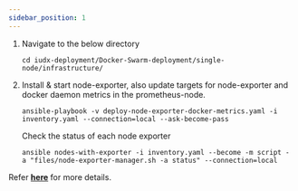 ```yaml
---
sidebar_position: 1
---
```


1. Navigate to the below directory 
   ```
   cd iudx-deployment/Docker-Swarm-deployment/single-node/infrastructure/ 
   ```

2. Install & start node-exporter, also update targets for node-exporter and docker daemon metrics in the prometheus-node.
   ```                                                                               
   ansible-playbook -v deploy-node-exporter-docker-metrics.yaml -i inventory.yaml --connection=local --ask-become-pass
   ```
   Check the status of each node exporter
   ```anisble
   ansible nodes-with-exporter -i inventory.yaml --become -m script -a "files/node-exporter-manager.sh -a status" --connection=local 
   ```
Refer **[here](https://github.com/datakaveri/iudx-deployment/tree/5.0.0/Docker-Swarm-deployment/single-node/infrastructure)** for more details.
